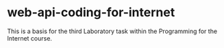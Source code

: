 # web-api-coding-for-internet
This is a basis for the third Laboratory task within the Programming for the Internet course.
